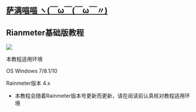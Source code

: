 ## [萨满喵喵 ヽ(￣ω￣(￣ω￣〃)](https://emlvirus.github.io/)

## Rianmeter基础版教程

![](/82c5b5a7gw1ei04sza147j206z02s0t2.jpg)

本教程适用环境

OS Windows 7/8.1/10

Rainmeter版本 4.x

* 本教程会随着Rainmeter版本号更新而更新，请在阅读前认真核对教程适用环境
